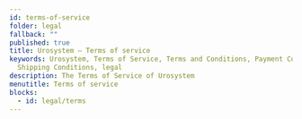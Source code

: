 ```yaml
---
id: terms-of-service
folder: legal
fallback: ""
published: true
title: Urosystem – Terms of service
keywords: Urosystem, Terms of Service, Terms and Conditions, Payment Conditions,
  Shipping Conditions, legal
description: The Terms of Service of Urosystem
menutitle: Terms of service
blocks:
  - id: legal/terms
---
```

